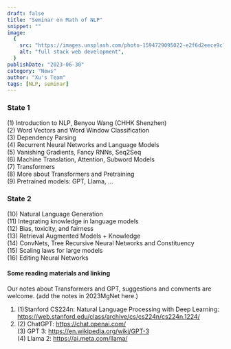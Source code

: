 ```yaml
---
draft: false
title: "Seminar on Math of NLP"
snippet: ""
image:
  {
    src: "https://images.unsplash.com/photo-1594729095022-e2f6d2eece9c?crop=entropy&cs=tinysrgb&fit=max&fm=jpg&ixid=MnwxfDB8MXxyYW5kb218MHx8Y29kZXx8fHx8fDE2Nzg4OTQ2MDc&ixlib=rb-4.0.3&q=80&w=1080",
    alt: "full stack web development",
  }
publishDate: "2023-06-30"
category: "News"
author: "Xu's Team"
tags: [NLP, seminar]
---
```


### **State 1**
(1) Introduction to NLP, Benyou Wang (CHHK Shenzhen)  
(2) Word Vectors and Word Window Classification  
(3) Dependency Parsing  
(4) Recurrent Neural Networks and Language Models  
(5) Vanishing Gradients, Fancy RNNs, Seq2Seq  
(6) Machine Translation, Attention, Subword Models  
(7) Transformers  
(8) More about Transformers and Pretraining  
(9) Pretrained models: GPT, Llama, …  

### **State 2**
(10) Natural Language Generation  
(11) Integrating knowledge in language models  
(12) Bias, toxicity, and fairness  
(13) Retrieval Augmented Models + Knowledge  
(14) ConvNets, Tree Recursive Neural Networks and Constituency  
(15) Scaling laws for large models  
(16) Editing Neural Networks  

#### **Some reading materials and linking**
Our notes about Transformers and GPT, suggestions and comments are welcome. (add the notes in 2023MgNet here.)  

1. (1)Stanford CS224n: Natural Language Processing with Deep Learning: https://web.stanford.edu/class/archive/cs/cs224n/cs224n.1224/  
2. (2) ChatGPT: https://chat.openai.com/  
(3) GPT 3: https://en.wikipedia.org/wiki/GPT-3  
(4) Llama 2: https://ai.meta.com/llama/  
